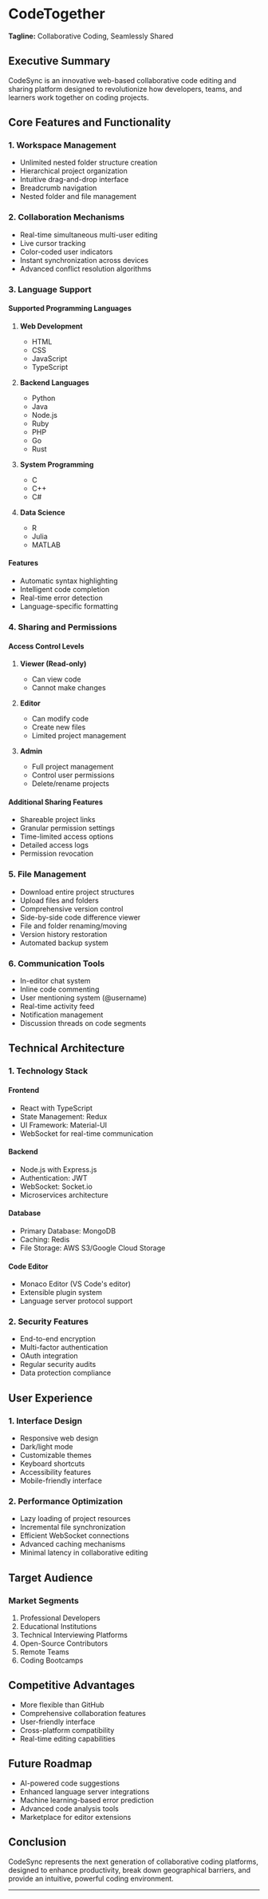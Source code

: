 # CodeTogether
**Tagline:** Collaborative Coding, Seamlessly Shared

## Executive Summary
CodeSync is an innovative web-based collaborative code editing and sharing platform designed to revolutionize how developers, teams, and learners work together on coding projects.

## Core Features and Functionality

### 1. Workspace Management
- Unlimited nested folder structure creation
- Hierarchical project organization
- Intuitive drag-and-drop interface
- Breadcrumb navigation
- Nested folder and file management

### 2. Collaboration Mechanisms
- Real-time simultaneous multi-user editing
- Live cursor tracking
- Color-coded user indicators
- Instant synchronization across devices
- Advanced conflict resolution algorithms

### 3. Language Support

#### Supported Programming Languages
1. **Web Development**
   - HTML
   - CSS
   - JavaScript
   - TypeScript

2. **Backend Languages**
   - Python
   - Java
   - Node.js
   - Ruby
   - PHP
   - Go
   - Rust

3. **System Programming**
   - C
   - C++
   - C#

4. **Data Science**
   - R
   - Julia
   - MATLAB

#### Features
- Automatic syntax highlighting
- Intelligent code completion
- Real-time error detection
- Language-specific formatting

### 4. Sharing and Permissions

#### Access Control Levels
1. **Viewer (Read-only)**
   - Can view code
   - Cannot make changes

2. **Editor**
   - Can modify code
   - Create new files
   - Limited project management

3. **Admin**
   - Full project management
   - Control user permissions
   - Delete/rename projects

#### Additional Sharing Features
- Shareable project links
- Granular permission settings
- Time-limited access options
- Detailed access logs
- Permission revocation

### 5. File Management
- Download entire project structures
- Upload files and folders
- Comprehensive version control
- Side-by-side code difference viewer
- File and folder renaming/moving
- Version history restoration
- Automated backup system

### 6. Communication Tools
- In-editor chat system
- Inline code commenting
- User mentioning system (@username)
- Real-time activity feed
- Notification management
- Discussion threads on code segments

## Technical Architecture

### 1. Technology Stack

#### Frontend
- React with TypeScript
- State Management: Redux
- UI Framework: Material-UI
- WebSocket for real-time communication

#### Backend
- Node.js with Express.js
- Authentication: JWT
- WebSocket: Socket.io
- Microservices architecture

#### Database
- Primary Database: MongoDB
- Caching: Redis
- File Storage: AWS S3/Google Cloud Storage

#### Code Editor
- Monaco Editor (VS Code's editor)
- Extensible plugin system
- Language server protocol support

### 2. Security Features
- End-to-end encryption
- Multi-factor authentication
- OAuth integration
- Regular security audits
- Data protection compliance

## User Experience

### 1. Interface Design
- Responsive web design
- Dark/light mode
- Customizable themes
- Keyboard shortcuts
- Accessibility features
- Mobile-friendly interface

### 2. Performance Optimization
- Lazy loading of project resources
- Incremental file synchronization
- Efficient WebSocket connections
- Advanced caching mechanisms
- Minimal latency in collaborative editing

## Target Audience

### Market Segments
1. Professional Developers
2. Educational Institutions
3. Technical Interviewing Platforms
4. Open-Source Contributors
5. Remote Teams
6. Coding Bootcamps

## Competitive Advantages
- More flexible than GitHub
- Comprehensive collaboration features
- User-friendly interface
- Cross-platform compatibility
- Real-time editing capabilities

## Future Roadmap
- AI-powered code suggestions
- Enhanced language server integrations
- Machine learning-based error prediction
- Advanced code analysis tools
- Marketplace for editor extensions

## Conclusion
CodeSync represents the next generation of collaborative coding platforms, designed to enhance productivity, break down geographical barriers, and provide an intuitive, powerful coding environment.

---
